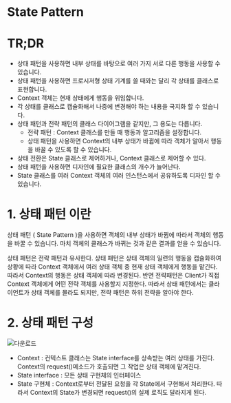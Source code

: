 # State Pattern

# TR;DR

- 상태 패턴을 사용하면 내부 상태를 바탕으로 여러 가지 서로 다른 행동을 사용할 수 있습니다.
- 상태 패턴을 사용하면 프로시저형 상태 기계를 쓸 때와는 달리 각 상태를 클래스로 표현합니다.
- Context 객체는 현재 상태에게 행동을 위임합니다.
- 각 상태를 클래스로 캡슐화해서 나중에 변경해야 하는 내용을 국지화 할 수 있습니다.
- 상태 패턴과 전략 패턴의 클래스 다이어그램을 같지만, 그 용도는 다릅니다.
  - 전략 패턴 : Context 클래스를 만들 때 행동과 알고리즘을 설정합니다.
  - 상태 패턴을 사용하면 Context의 내부 상태가 바뀜에 따라 객체가 알아서 행동을 바꿀 수 있도록 할 수 있습니다.
- 상태 전환은 State 클래스로 제어하거나, Context 클래스로 제어할 수 있다.
- 상태 패턴을 사용하면 디자인에 필요한 클래스의 개수가 늘어난다.
- State 클래스를 여러 Context 객체의 여러 인스턴스에서 공유하도록 디자인 할 수 있습니다. 

# 1. 상태 패턴 이란

상태 패턴 ( State Pattern )을 사용하면 객체의 내부 상태가 바뀜에 따라서 객체의 행동을 바꿀 수 있습니다. 마치 객체의 클래스가 바뀌는 것과 같은 결과를 얻을 수 있습니다.

상태 패턴은 전략 패턴과 유사한다. 상태 패턴은 상태 객체의 일련의 행동을 캡슐화하여 상황에 따라 Context 객체에서 여러 상태 객체 중 현재 상태 객체에게 행동을 맡긴다. 따라서 Context의 행동은 상태 객체에 따라 변경된다. 반면 전략패턴은 Client가 직접 Context 객체에게 어떤 전략 객체를 사용할지 지정한다. 따라서 상태 패턴에서는 클라이언트가 상태 객체를 몰라도 되지만, 전략 패턴은 하위 전략을 알아야 한다.

# 2. 상태 패턴 구성

![다운로드](https://user-images.githubusercontent.com/68282095/182180357-c2551853-2199-4631-98ee-2e111d73a8a7.png)

- Context : 컨텍스트 클래스는 State interface를 상속받는 여러 상태를 가진다. Context의 request()메소드가 호출되면 그 작업은 상태 객체에 맡겨진다.
- State interface : 모든 상태 구현체의 인터페이스
- State 구현체 : Context로부터 전달된 요청을 각 State에서 구현해서 처리한다. 따라서 Context의 State가 변경되면 request()의 실제 로직도 달라지게 된다.